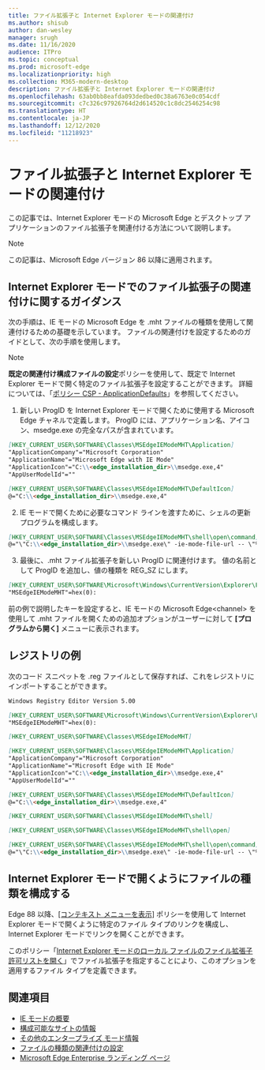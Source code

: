 ```yaml
---
title: ファイル拡張子と Internet Explorer モードの関連付け
ms.author: shisub
author: dan-wesley
manager: srugh
ms.date: 11/16/2020
audience: ITPro
ms.topic: conceptual
ms.prod: microsoft-edge
ms.localizationpriority: high
ms.collection: M365-modern-desktop
description: ファイル拡張子と Internet Explorer モードの関連付け
ms.openlocfilehash: 63ab0bb8eafda093dedbed0c38a6763e0c054cdf
ms.sourcegitcommit: c7c326c97926764d2d614520c1c8dc2546254c98
ms.translationtype: HT
ms.contentlocale: ja-JP
ms.lasthandoff: 12/12/2020
ms.locfileid: "11218923"
---
```

# ファイル拡張子と Internet Explorer モードの関連付け

この記事では、Internet Explorer モードの Microsoft Edge とデスクトップ アプリケーションのファイル拡張子を関連付ける方法について説明します。

> [!NOTE]
> この記事は、Microsoft Edge バージョン 86 以降に適用されます。

## Internet Explorer モードでのファイル拡張子の関連付けに関するガイダンス

次の手順は、IE モードの Microsoft Edge を .mht ファイルの種類を使用して関連付けるための基礎を示しています。 ファイルの関連付けを設定するためのガイドとして、次の手順を使用します。

> [!NOTE]
> **既定の関連付け構成ファイルの設定**ポリシーを使用して、既定で Internet Explorer モードで開く特定のファイル拡張子を設定することができます。 詳細については、「[ポリシー CSP - ApplicationDefaults](https://docs.microsoft.com/windows/client-management/mdm/policy-csp-applicationdefaults#applicationdefaults-defaultassociationsconfiguration)」を参照してください。

1. 新しい ProgID を Internet Explorer モードで開くために使用する Microsoft Edge チャネルで定義します。 ProgID には、アプリケーション名、アイコン、msedge.exe の完全なパスが含まれています。

```markdown
[HKEY_CURRENT_USER\SOFTWARE\Classes\MSEdgeIEModeMHT\Application]
"ApplicationCompany"="Microsoft Corporation"
"ApplicationName"="Microsoft Edge with IE Mode"
"ApplicationIcon"="C:\\<edge_installation_dir>\\msedge.exe,4"
"AppUserModelId"=""
```

```markdown
[HKEY_CURRENT_USER\SOFTWARE\Classes\MSEdgeIEModeMHT\DefaultIcon]
@="C:\\<edge_installation_dir>\\msedge.exe,4"
```

2. IE モードで開くために必要なコマンド ラインを渡すために、シェルの更新プログラムを構成します。

```markdown
[HKEY_CURRENT_USER\SOFTWARE\Classes\MSEdgeIEModeMHT\shell\open\command]
@="\"C:\\<edge_installation_dir>\\msedge.exe\" -ie-mode-file-url -- \"%1\""
```

3. 最後に、.mht ファイル拡張子を新しい ProgID に関連付けます。 値の名前として ProgID を追加し、値の種類を REG_SZ にします。

```markdown
[HKEY_CURRENT_USER\SOFTWARE\Microsoft\Windows\CurrentVersion\Explorer\FileExts\.mht\OpenWithProgids]
"MSEdgeIEModeMHT"=hex(0):
```

前の例で説明したキーを設定すると、IE モードの Microsoft Edge\<channel\> を使用して .mht ファイルを開くための追加オプションがユーザーに対して **[プログラムから開く]** メニューに表示されます。

## レジストリの例

次のコード スニペットを .reg ファイルとして保存すれば、これをレジストリにインポートすることができます。

```markdown
Windows Registry Editor Version 5.00

[HKEY_CURRENT_USER\SOFTWARE\Microsoft\Windows\CurrentVersion\Explorer\FileExts\.mht\OpenWithProgids]
"MSEdgeIEModeMHT"=hex(0):

[HKEY_CURRENT_USER\SOFTWARE\Classes\MSEdgeIEModeMHT]

[HKEY_CURRENT_USER\SOFTWARE\Classes\MSEdgeIEModeMHT\Application]
"ApplicationCompany"="Microsoft Corporation"
"ApplicationName"="Microsoft Edge with IE Mode"
"ApplicationIcon"="C:\\<edge_installation_dir>\\msedge.exe,4"
"AppUserModelId"=""

[HKEY_CURRENT_USER\SOFTWARE\Classes\MSEdgeIEModeMHT\DefaultIcon]
@="C:\\<edge_installation_dir>\\msedge.exe,4"

[HKEY_CURRENT_USER\SOFTWARE\Classes\MSEdgeIEModeMHT\shell]

[HKEY_CURRENT_USER\SOFTWARE\Classes\MSEdgeIEModeMHT\shell\open]

[HKEY_CURRENT_USER\SOFTWARE\Classes\MSEdgeIEModeMHT\shell\open\command]
@="\"C:\\<edge_installation_dir>\\msedge.exe\" -ie-mode-file-url -- \"%1\""

```
## Internet Explorer モードで開くようにファイルの種類を構成する

Edge 88 以降、[[コンテキスト メニューを表示]](https://docs.microsoft.com/deployedge/microsoft-edge-policies#show-context-menu-to-open-a-link-in-internet-explorer-mode) ポリシーを使用して Internet Explorer モードで開くように特定のファイル タイプのリンクを構成し、Internet Explorer モードでリンクを開くことができます。 

このポリシー「[Internet Explorer モードのローカル ファイルのファイル拡張子許可リストを開く](https://docs.microsoft.com/deployedge/microsoft-edge-policies#internetexplorerintegrationlocalfileextensionallowlist)」でファイル拡張子を指定することにより、このオプションを適用するファイル タイプを定義できます。 

## 関連項目

- [IE モードの概要](https://docs.microsoft.com/deployedge/edge-ie-mode)
- [構成可能なサイトの情報](https://docs.microsoft.com/deployedge/edge-learnmore-configurable-sites-ie-mode)
- [その他のエンタープライズ モード情報](https://docs.microsoft.com/internet-explorer/ie11-deploy-guide/enterprise-mode-overview-for-ie11)
- [ファイルの種類の関連付けの設定](https://docs.microsoft.com/windows/win32/shell/fa-file-types)
- [Microsoft Edge Enterprise ランディング ページ](https://aka.ms/EdgeEnterprise)
